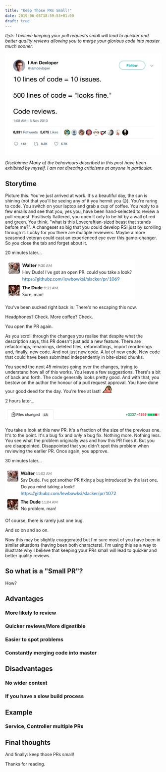 ```yaml
---
title: "Keep Those PRs Small!"
date: 2019-06-05T18:59:53+01:00
draft: true
---
```


*tl;dr: I believe keeping your pull requests small will lead to quicker and better quality reviews allowing you to
merge your glorious code into master much sooner.*

![Keep Those PRs Small!](/images/keep-those-prs-small/main.png)

*Disclaimer: Many of the behaviours described in this post have been exhibited by myself. I am not directing criticisms
at anyone in particular.*

## Storytime

Picture this. You've just arrived at work. It's a beautiful day, the sun is shining (not that you'll be seeing any of it
you hermit you 😉). You're raring to code. You switch on your laptop and grab a cup of coffee. You reply to a few emails
and see that you, yes you, have been hand-selected to review a pull request. Positively flattered, you open it only to
be hit by a wall of red and green. You think, "what is this Lovecraftian-sized beast that stands before me?". A
changeset so big that you could develop RSI just by scrolling through it. Lucky for you there are multiple reviewers.
Maybe a more seasoned veteran could cast an experienced eye over this game-changer. So you close the tab and forget about
it.

20 minutes later…

![Screenshot 1](/images/keep-those-prs-small/screenshot-1.png)

You've been sucked right back in. There's no escaping this now.

Headphones? Check. More coffee? Check.

You open the PR again.

As you scroll through the changes you realise that despite what the description says, this PR doesn't just add a new
feature. There are refactorings, renamings, deleted files, reformattings, import reorderings and, finally, new code.
And not just new code. A *lot* of new code. New code that could have been submitted independently in bite-sized
chunks.

You spend the next 45 minutes going over the changes, trying to understand how all of this works. You leave a few
suggestions. There's a bit of back and forth. The code generally looks pretty good. And with that, you bestow on the author
the honour of a pull request approval. You have done your good deed for the day. You're free at last! ![Party Parrot](/images/keep-those-prs-small/parrot.gif)

2 hours later…

![Screenshot 2](/images/keep-those-prs-small/screenshot-2.png)

You take a look at this new PR. It's a fraction of the size of the previous one. It's to the point. It's a bug fix and *only*
a bug fix. Nothing more. Nothing less. You see what the problem originally was and how this PR fixes it. But you are
disappointed. Disappointed that you didn't spot this problem when reviewing the earlier PR. Once again, you approve.

30 minutes later…

![Screenshot 3](/images/keep-those-prs-small/screenshot-3.png)

Of course, there is rarely just one bug.

And so on and so on.

Now this may be slightly exaggerated but I'm sure most of you have been in similar situations (having been both characters).
I'm using this as a way to illustrate why I believe that keeping your PRs small will lead to quicker and better quality reviews.

## So what is a "Small PR"?
How?

## Advantages
### More likely to review
### Quicker reviews/More digestible
### Easier to spot problems
### Constantly merging code into master

## Disadvantages
### No wider context
### If you have a slow build process

## Example
### Service, Controller multiple PRs

## Final thoughts

And finally: keep those PRs small!

Thanks for reading.
